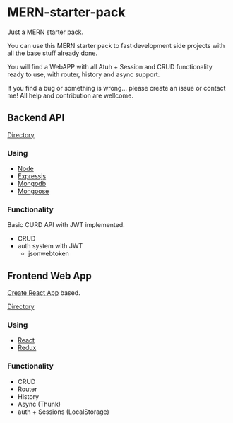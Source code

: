 # MERN-starter-pack

Just a MERN starter pack.

You can use this MERN starter pack to fast development side projects with all the base stuff already done.

You will find a WebAPP with all Atuh + Session and CRUD functionality ready to use, with router, history and async support.

If you find a bug or something is wrong... please create an issue or contact me! All help and contribution are wellcome.

## Backend API
[Directory](https://github.com/LuisMorenoM/MERN-starter-pack/tree/master/nodeAPI)

### Using
- [Node](https://nodejs.org)
- [Expressjs](https://expressjs.com)
- [Mongodb](https://www.mongodb.com/)
- [Mongoose](https://mongoosejs.com/)

### Functionality
Basic CURD API with JWT implemented.
- CRUD
- auth system with JWT
    - jsonwebtoken

## Frontend Web App
[Create React App](https://github.com/facebook/create-react-app) based.

[Directory](https://github.com/LuisMorenoM/MERN-starter-pack/tree/master/ReactApp)

### Using 
- [React](https://reactjs.org/)
- [Redux](https://redux.js.org/)

### Functionality
- CRUD
- Router
- History
- Async (Thunk)
- auth + Sessions (LocalStorage)

